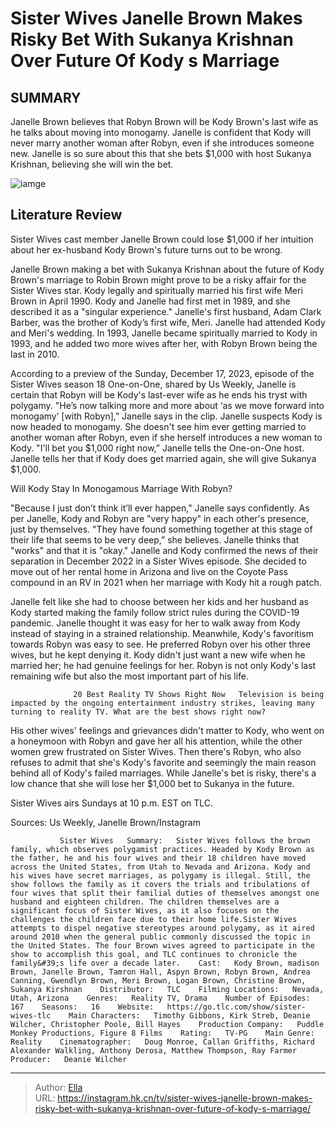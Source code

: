 # Sister Wives  Janelle Brown Makes Risky Bet With Sukanya Krishnan Over Future Of Kody s Marriage


## SUMMARY 



  Janelle Brown believes that Robyn Brown will be Kody Brown&#39;s last wife as he talks about moving into monogamy.   Janelle is confident that Kody will never marry another woman after Robyn, even if she introduces someone new.   Janelle is so sure about this that she bets $1,000 with host Sukanya Krishnan, believing she will win the bet.  

![iamge](https://static1.srcdn.com/wordpress/wp-content/uploads/2023/12/sister-wives-janelle-brown-makes-risky-bet-with-sukanya-krishnan-over-future-of-kody-s-marriage.jpg)

## Literature Review
Sister Wives cast member Janelle Brown could lose $1,000 if her intuition about her ex-husband Kody Brown&#39;s future turns out to be wrong.




Janelle Brown making a bet with Sukanya Krishnan about the future of Kody Brown&#39;s marriage to Robin Brown might prove to be a risky affair for the Sister Wives star. Kody legally and spiritually married his first wife Meri Brown in April 1990. Kody and Janelle had first met in 1989, and she described it as a &#34;singular experience.&#34; Janelle&#39;s first husband, Adam Clark Barber, was the brother of Kody’s first wife, Meri. Janelle had attended Kody and Meri&#39;s wedding. In 1993, Janelle became spiritually married to Kody in 1993, and he added two more wives after her, with Robyn Brown being the last in 2010.




According to a preview of the Sunday, December 17, 2023, episode of the Sister Wives season 18 One-on-One, shared by Us Weekly, Janelle is certain that Robyn will be Kody&#39;s last-ever wife as he ends his tryst with polygamy. &#34;He’s now talking more and more about ‘as we move forward into monogamy’ [with Robyn],” Janelle says in the clip. Janelle suspects Kody is now headed to monogamy. She doesn&#39;t see him ever getting married to another woman after Robyn, even if she herself introduces a new woman to Kody. &#34;I&#39;ll bet you $1,000 right now,” Janelle tells the One-on-One host. Janelle tells her that if Kody does get married again, she will give Sukanya $1,000.


 Will Kody Stay In Monogamous Marriage With Robyn? 
          

&#34;Because I just don’t think it’ll ever happen,&#34; Janelle says confidently. As per Janelle, Kody and Robyn are &#34;very happy&#34; in each other&#39;s presence, just by themselves. &#34;They have found something together at this stage of their life that seems to be very deep,” she believes. Janelle thinks that &#34;works&#34; and that it is &#34;okay.&#34; Janelle and Kody confirmed the news of their separation in December 2022 in a Sister Wives episode. She decided to move out of her rental home in Arizona and live on the Coyote Pass compound in an RV in 2021 when her marriage with Kody hit a rough patch.





 

Janelle felt like she had to choose between her kids and her husband as Kody started making the family follow strict rules during the COVID-19 pandemic. Janelle thought it was easy for her to walk away from Kody instead of staying in a strained relationship. Meanwhile, Kody&#39;s favoritism towards Robyn was easy to see. He preferred Robyn over his other three wives, but he kept denying it. Kody didn&#39;t just want a new wife when he married her; he had genuine feelings for her. Robyn is not only Kody&#39;s last remaining wife but also the most important part of his life.

                  20 Best Reality TV Shows Right Now   Television is being impacted by the ongoing entertainment industry strikes, leaving many turning to reality TV. What are the best shows right now?    




His other wives&#39; feelings and grievances didn&#39;t matter to Kody, who went on a honeymoon with Robyn and gave her all his attention, while the other women grew frustrated on Sister Wives. Then there&#39;s Robyn, who also refuses to admit that she&#39;s Kody&#39;s favorite and seemingly the main reason behind all of Kody&#39;s failed marriages. While Janelle&#39;s bet is risky, there&#39;s a low chance that she will lose her $1,000 bet to Sukanya in the future.



Sister Wives airs Sundays at 10 p.m. EST on TLC.




Sources: Us Weekly, Janelle Brown/Instagram

               Sister Wives   Summary:   Sister Wives follows the brown family, which observes polygamist practices. Headed by Kody Brown as the father, he and his four wives and their 18 children have moved across the United States, from Utah to Nevada and Arizona. Kody and his wives have secret marriages, as polygamy is illegal. Still, the show follows the family as it covers the trials and tribulations of four wives that split their familial duties of themselves amongst one husband and eighteen children. The children themselves are a significant focus of Sister Wives, as it also focuses on the challenges the children face due to their home life.Sister Wives attempts to dispel negative stereotypes around polygamy, as it aired around 2010 when the general public commonly discussed the topic in the United States. The four Brown wives agreed to participate in the show to accomplish this goal, and TLC continues to chronicle the family&#39;s life over a decade later.    Cast:   Kody Brown, madison Brown, Janelle Brown, Tamron Hall, Aspyn Brown, Robyn Brown, Andrea Canning, Gwendlyn Brown, Meri Brown, Logan Brown, Christine Brown, Sukanya Kirshnan    Distributor:   TLC    Filming Locations:   Nevada, Utah, Arizona    Genres:   Reality TV, Drama    Number of Episodes:   167    Seasons:   16    Website:   https://go.tlc.com/show/sister-wives-tlc    Main Characters:   Timothy Gibbons, Kirk Streb, Deanie Wilcher, Christopher Poole, Bill Hayes    Production Company:   Puddle Monkey Productions, Figure 8 Films    Rating:   TV-PG    Main Genre:   Reality    Cinematographer:   Doug Monroe, Callan Griffiths, Richard Alexander Walkling, Anthony Derosa, Matthew Thompson, Ray Farmer    Producer:   Deanie Wilcher      

---

> Author: [Ella](https://instagram.hk.cn/)  
> URL: https://instagram.hk.cn/tv/sister-wives-janelle-brown-makes-risky-bet-with-sukanya-krishnan-over-future-of-kody-s-marriage/  

